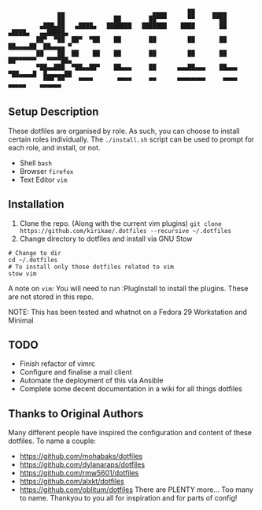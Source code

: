 ```
              ▄▄                         ▄▄▄▄      ██     ▄▄▄▄
              ██              ██        ██▀▀▀      ▀▀     ▀▀██
         ▄███▄██   ▄████▄   ███████   ███████    ████       ██       ▄████▄   ▄▄█████▄
        ██▀  ▀██  ██▀  ▀██    ██        ██         ██       ██      ██▄▄▄▄██  ██▄▄▄▄ ▀
        ██    ██  ██    ██    ██        ██         ██       ██      ██▀▀▀▀▀▀   ▀▀▀▀██▄
        ▀██▄▄███  ▀██▄▄██▀    ██▄▄▄     ██      ▄▄▄██▄▄▄    ██▄▄▄   ▀██▄▄▄▄█  █▄▄▄▄▄██
          ▀▀▀ ▀▀    ▀▀▀▀       ▀▀▀▀     ▀▀      ▀▀▀▀▀▀▀▀     ▀▀▀▀     ▀▀▀▀▀    ▀▀▀▀▀▀
```
Setup Description
-----------------

These dotfiles are organised by role. As such, you can choose to install certain roles individually. The `./install.sh` script can be used to prompt for each role, and install, or not.
* Shell `bash`
* Browser `firefox`
* Text Editor `vim`

Installation
------------

1. Clone the repo. (Along with the current vim plugins)
 `git clone https://github.com/kirikae/.dotfiles --recursive ~/.dotfiles`
2. Change directory to dotfiles and install via GNU Stow
```
# Change to dir
cd ~/.dotfiles
# To install only those dotfiles related to vim
stow vim
```

A note on `vim`:
You will need to run :PlugInstall to install the plugins. These are not stored in this repo.

NOTE: This has been tested and whatnot on a Fedora 29 Workstation and Minimal

TODO
----

* Finish refactor of vimrc
* Configure and finalise a mail client
* Automate the deployment of this via Ansible
* Complete some decent documentation in a wiki for all things dotfiles

Thanks to Original Authors
--------------------------

Many different people have inspired the configuration and content of these dotfiles.
To name a couple:
* https://github.com/mohabaks/dotfiles
* https://github.com/dylanaraps/dotfiles
* https://github.com/rmw5601/dotfiles
* https://github.com/alxkt/dotfiles
* https://github.com/oblitum/dotfiles
There are PLENTY more... Too many to name. Thankyou to you all for inspiration and for parts of config!

